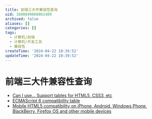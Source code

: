 ```yaml
---
title: 前端三大件兼容性查询
uid: 1688849860861409
archived: false
aliases: []
categories: []
tags:
  - 计算机/前端
  - 计算机/开发工具
  - 兼容性
createTime: '2024-04-22 10:39:52'
updateTime: '2024-04-22 10:39:52'
---
```


# 前端三大件兼容性查询

- [Can I use... Support tables for HTML5, CSS3, etc](https://caniuse.com/)
- [ECMAScript 6 compatibility table](http://kangax.github.io/compat-table/es6/)
- [Mobile HTML5 compatibility on iPhone, Android, Windows Phone, BlackBerry, Firefox OS and other mobile devices](http://mobilehtml5.org/)
